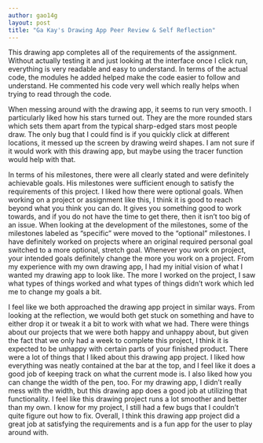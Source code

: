 ```yaml
---
author: gao14g
layout: post
title: "Ga Kay's Drawing App Peer Review & Self Reflection"
---
```

This drawing app completes all of the requirements of the assignment. Without actually testing it and just looking at the interface once I click run, everything is very readable and easy to understand. In terms of the actual code, the modules he added helped make the code easier to follow and understand. He commented his code very well which really helps when trying to read through the code. 

When messing around with the drawing app, it seems to run very smooth. I particularly liked how his stars turned out. They are the more rounded stars which sets them apart from the typical sharp-edged stars most people draw. The only bug that I could find is if you quickly click at different locations, it messed up the screen by drawing weird shapes. I am not sure if it would work with this drawing app, but maybe using the tracer function would help with that.

In terms of his milestones, there were all clearly stated and were definitely achievable goals. His milestones were sufficient enough to satisfy the requirements of this project. I liked how there were optional goals. When working on a project or assignment like this, I think it is good to reach beyond what you think you can do. It gives you something good to work towards, and if you do not have the time to get there, then it isn’t too big of an issue. When looking at the development of the milestones, some of the milestones labeled as “specific” were moved to the “optional” milestones. I have definitely worked on projects where an original required personal goal switched to a more optional, stretch goal. Whenever you work on project, your intended goals definitely change the more you work on a project. From my experience with my own drawing app, I had my initial vision of what I wanted my drawing app to look like. The more I worked on the project, I saw what types of things worked and what types of things didn’t work which led me to change my goals a bit.

I feel like we both approached the drawing app project in similar ways. From looking at the reflection, we would both get stuck on something and have to either drop it or tweak it a bit to work with what we had. There were things about our projects that we were both happy and unhappy about, but given the fact that we only had a week to complete this project, I think it is expected to be unhappy with certain parts of your finished product. There were a lot of things that I liked about this drawing app project. I liked how everything was neatly contained at the bar at the top, and I feel like it does a good job of keeping track on what the current mode is. I also liked how you can change the width of the pen, too. For my drawing app, I didn’t really mess with the width, but this drawing app does a good job at utilizing that functionality. I feel like this drawing project runs a lot smoother and better than my own. I know for my project, I still had a few bugs that I couldn’t quite figure out how to fix. Overall, I think this drawing app project did a great job at satisfying the requirements and is a fun app for the user to play around with.
